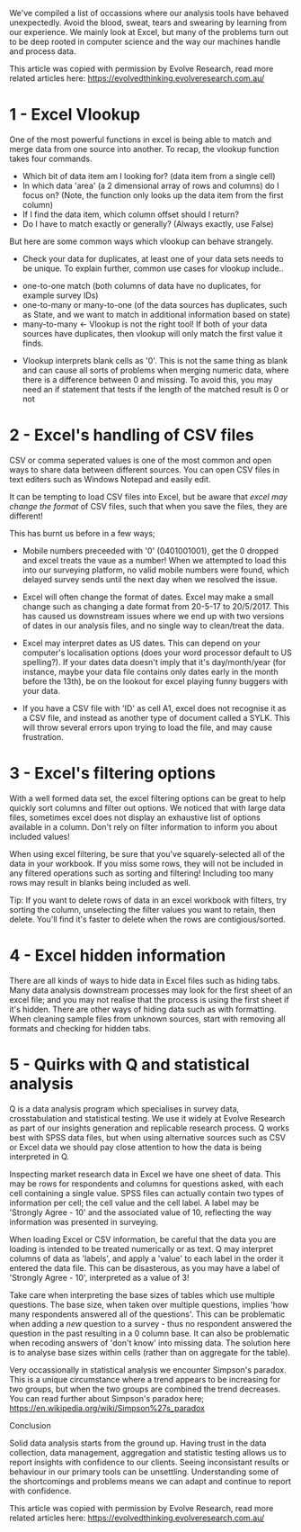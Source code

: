 We've compiled a list of occassions where our analysis tools have behaved unexpectedly. Avoid the blood, sweat, tears and swearing by learning from our experience. We mainly look at Excel, but many of the problems turn out to be deep rooted in computer science and the way our machines handle and process data.

This article was copied with permission by Evolve Research, read more related articles here: https://evolvedthinking.evolveresearch.com.au/

# 1 - Excel Vlookup
One of the most powerful functions in excel is being able to match and merge data from one source into another. To recap, the vlookup function takes four commands.
*  Which bit of data item am I looking for? (data item from a single cell)
*  In which data 'area' (a 2 dimensional array of rows and columns) do I focus on? (Note, the function only looks up the data item from the first column)
*  If I find the data item, which column offset should I return?
*  Do I have to match exactly or generally? (Always exactly, use False)

But here are some common ways which vlookup can behave strangely.
*  Check your data for duplicates, at least one of your data sets needs to be unique. To explain further, common use cases for vlookup include..
  - one-to-one match (both columns of data have no duplicates, for example survey IDs)
  - one-to-many or many-to-one (of the data sources has duplicates, such as State, and we want to match in additional information based on state)
  - many-to-many <- Vlookup is not the right tool! If both of your data sources have duplicates, then vlookup will only match the first value it finds.
*  Vlookup interprets blank cells as '0'. This is not the same thing as blank and can cause all sorts of problems when merging numeric data, where there is a difference between 0 and missing. To avoid this, you may need an if statement that tests if the length of the matched result is 0 or not

# 2 - Excel's handling of CSV files

CSV or comma seperated values is one of the most common and open ways to share data between different sources. You can open CSV files in text editers such as Windows Notepad and easily edit.

It can be tempting to load CSV files into Excel, but be aware that *excel may change the format* of CSV files, such that when you save the files, they are different!

This has burnt us before in a few ways;
*  Mobile numbers preceeded with '0' (0401001001), get the 0 dropped and excel treats the vaue as a number! When we attempted to load this into our surveying platform, no valid mobile numbers were found, which delayed survey sends until the next day when we resolved the issue.

*  Excel will often change the format of dates. Excel may make a small change such as changing a date format from 20-5-17 to 20/5/2017. This has caused us downstream issues where we end up with two versions of dates in our analysis files, and no single way to clean/treat the data.

*  Excel may interpret dates as US dates. This can depend on your computer's localisation options (does your word processor default to US spelling?). If your dates data doesn't imply that it's day/month/year (for instance, maybe your data file contains only dates early in the month before the 13th), be on the lookout for excel playing funny buggers with your data.

*  If you have a CSV file with 'ID' as cell A1, excel does not recognise it as a CSV file, and instead as another type of document called a SYLK. This will throw several errors upon trying to load the file, and may cause frustration.

# 3 - Excel's filtering options

With a well formed data set, the excel filtering options can be great to help quickly sort columns and filter out options. We noticed that with large data files, sometimes excel does not display an exhaustive list of options available in a column. Don't rely on filter information to inform you about included values!

When using excel filtering, be sure that you've squarely-selected all of the data in your workbook. If you miss some rows, they will not be included in any filtered operations such as sorting and filtering! Including too many rows may result in blanks being included as well.

Tip: If you want to delete rows of data in an excel workbook with filters, try sorting the column, unselecting the filter values you want to retain, then delete. You'll find it's faster to delete when the rows are contigious/sorted.

# 4 - Excel hidden information

There are all kinds of ways to hide data in Excel files such as hiding tabs. Many data analysis downstream processes may look for the first sheet of an excel file; and you may not realise that the process is using the first sheet if it's hidden. There are other ways of hiding data such as with formatting. When cleaning sample files from unknown sources, start with removing all formats and checking for hidden tabs.

# 5 - Quirks with Q and statistical analysis

Q is a data analysis program which specialises in survey data, crosstabulation and statistical testing. We use it widely at Evolve Research as part of our insights generation and replicable research process. Q works best with SPSS data files, but when using alternative sources such as CSV or Excel data we should pay close attention to how the data is being interpreted in Q.

Inspecting market research data in Excel we have one sheet of data. This may be rows for respondents and columns for questions asked, with each cell containing a single value. SPSS files can actually contain two types of information per cell; the cell value and the cell label. A label may be 'Strongly Agree - 10' and the associated value of 10, reflecting the way information was presented in surveying.

When loading Excel or CSV information, be careful that the data you are loading is intended to be treated numerically or as text. Q may interpret columns of data as 'labels', and apply a 'value' to each label in the order it entered the data file. This can be disasterous, as you may have a label of 'Strongly Agree - 10', interpreted as a value of 3!

Take care when interpreting the base sizes of tables which use multiple questions. The base size, when taken over multiple questions, implies 'how many respondents answered all of the questions'. This can be problematic when adding a *new* question to a survey - thus no respondent answered the question in the past resulting in a 0 column base. It can also be problematic when recoding answers of 'don't know' into missing data. The solution here is to analyse base sizes within cells (rather than on aggregate for the table).

Very occassionally in statistical analysis we encounter Simpson's paradox. This is a unique circumstance where a trend appears to be increasing for two groups, but when the two groups are combined the trend decreases. You can read further about Simpson's paradox here;
https://en.wikipedia.org/wiki/Simpson%27s_paradox

Conclusion

Solid data analysis starts from the ground up. Having trust in the data collection, data management, aggregation and statistic testing allows us to report insights with confidence to our clients. Seeing inconsistant results or behaviour in our primary tools can be unsettling. Understanding some of the shortcomings and problems means we can adapt and continue to report with confidence.

This article was copied with permission by Evolve Research, read more related articles here: https://evolvedthinking.evolveresearch.com.au/
